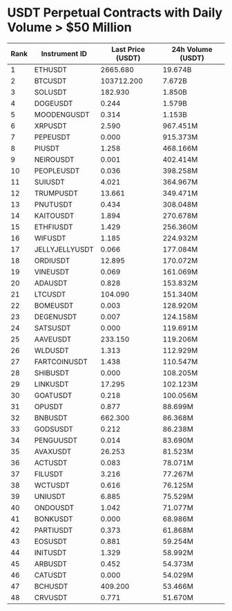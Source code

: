# USDT Perpetual Contracts with Daily Volume > $50 Million

| Rank | Instrument ID | Last Price (USDT) | 24h Volume (USDT) |
|------|---------------|-------------------|-------------------|
| 1 | ETHUSDT | 2665.680 | 19.674B |
| 2 | BTCUSDT | 103712.200 | 7.672B |
| 3 | SOLUSDT | 182.930 | 1.850B |
| 4 | DOGEUSDT | 0.244 | 1.579B |
| 5 | MOODENGUSDT | 0.314 | 1.153B |
| 6 | XRPUSDT | 2.590 | 967.451M |
| 7 | PEPEUSDT | 0.000 | 915.373M |
| 8 | PIUSDT | 1.258 | 468.166M |
| 9 | NEIROUSDT | 0.001 | 402.414M |
| 10 | PEOPLEUSDT | 0.036 | 398.258M |
| 11 | SUIUSDT | 4.021 | 364.967M |
| 12 | TRUMPUSDT | 13.661 | 349.471M |
| 13 | PNUTUSDT | 0.434 | 308.048M |
| 14 | KAITOUSDT | 1.894 | 270.678M |
| 15 | ETHFIUSDT | 1.429 | 256.360M |
| 16 | WIFUSDT | 1.185 | 224.932M |
| 17 | JELLYJELLYUSDT | 0.066 | 177.084M |
| 18 | ORDIUSDT | 12.895 | 170.072M |
| 19 | VINEUSDT | 0.069 | 161.069M |
| 20 | ADAUSDT | 0.828 | 153.832M |
| 21 | LTCUSDT | 104.090 | 151.340M |
| 22 | BOMEUSDT | 0.003 | 128.920M |
| 23 | DEGENUSDT | 0.007 | 124.158M |
| 24 | SATSUSDT | 0.000 | 119.691M |
| 25 | AAVEUSDT | 233.150 | 119.206M |
| 26 | WLDUSDT | 1.313 | 112.929M |
| 27 | FARTCOINUSDT | 1.438 | 110.547M |
| 28 | SHIBUSDT | 0.000 | 108.205M |
| 29 | LINKUSDT | 17.295 | 102.123M |
| 30 | GOATUSDT | 0.218 | 100.056M |
| 31 | OPUSDT | 0.877 | 88.699M |
| 32 | BNBUSDT | 662.300 | 86.368M |
| 33 | GODSUSDT | 0.212 | 86.238M |
| 34 | PENGUUSDT | 0.014 | 83.690M |
| 35 | AVAXUSDT | 26.253 | 81.523M |
| 36 | ACTUSDT | 0.083 | 78.071M |
| 37 | FILUSDT | 3.216 | 77.267M |
| 38 | WCTUSDT | 0.616 | 76.125M |
| 39 | UNIUSDT | 6.885 | 75.529M |
| 40 | ONDOUSDT | 1.042 | 71.077M |
| 41 | BONKUSDT | 0.000 | 68.986M |
| 42 | PARTIUSDT | 0.373 | 61.868M |
| 43 | EOSUSDT | 0.881 | 59.254M |
| 44 | INITUSDT | 1.329 | 58.992M |
| 45 | ARBUSDT | 0.452 | 54.373M |
| 46 | CATUSDT | 0.000 | 54.029M |
| 47 | BCHUSDT | 409.200 | 53.466M |
| 48 | CRVUSDT | 0.771 | 51.670M |
